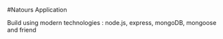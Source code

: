 #Natours Application

Build using modern technologies : node.js, express, mongoDB, mongoose and friend

